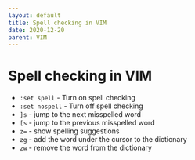 ```yaml
---
layout: default
title: Spell checking in VIM
date: 2020-12-20
parent: VIM
---
```


# Spell checking in VIM

- `:set spell` - Turn on spell checking
- `:set nospell` - Turn off spell checking
- `]s` - jump to the next misspelled word
- `[s` - jump to the previous misspelled word
- `z=` - show spelling suggestions
- `zg` - add the word under the cursor to the dictionary
- `zw` - remove the word from the dictionary

